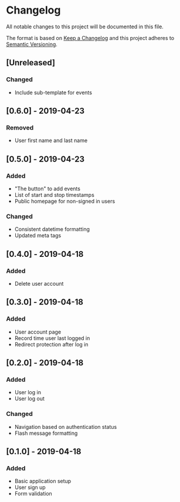# Changelog

All notable changes to this project will be documented in this file.

The format is based on [Keep a Changelog](http://keepachangelog.com/en/1.0.0/)
and this project adheres to [Semantic Versioning](http://semver.org/spec/v2.0.0.html).

## [Unreleased]

### Changed

- Include sub-template for events

## [0.6.0] - 2019-04-23

### Removed

- User first name and last name

## [0.5.0] - 2019-04-23

### Added

- "The button" to add events
- List of start and stop timestamps
- Public homepage for non-signed in users

### Changed

- Consistent datetime formatting
- Updated meta tags

## [0.4.0] - 2019-04-18

### Added

- Delete user account

## [0.3.0] - 2019-04-18

### Added

- User account page
- Record time user last logged in
- Redirect protection after log in

## [0.2.0] - 2019-04-18

### Added

- User log in
- User log out

### Changed

- Navigation based on authentication status
- Flash message formatting

## [0.1.0] - 2019-04-18

### Added

- Basic application setup
- User sign up
- Form validation